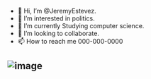 - 👋 Hi, I’m @JeremyEstevez.
- 👀 I’m interested in politics.
- 🌱 I’m currently Studying computer science.
- 💞️ I’m looking to collaborate.
- 📫 How to reach me 000-000-0000




![image](https://github.com/JeremyEstevez/JeremyEstevez/assets/145026257/02304095-8d38-40ef-8322-605b1ac76e65)
--------------------------------------------------------------------------------------------------------------------------------------------------------------------------------
